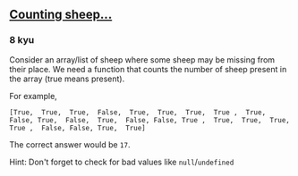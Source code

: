 <h2><a href=https://www.codewars.com/kata/54edbc7200b811e956000556/train/python target="_blank">Counting sheep...</a></h2><h3>8 kyu</h3><p>Consider an array/list of sheep where some sheep may be missing from their place. We need a function that counts the number of sheep present in the array (true means present).</p><p>For example,</p><pre style="display: none;"><code class="language-csharp">[<span class="cm-atom">true</span>,  <span class="cm-atom">true</span>,  <span class="cm-atom">true</span>,  <span class="cm-atom">false</span>,  <span class="cm-atom">true</span>,  <span class="cm-atom">true</span>,  <span class="cm-atom">true</span>,  <span class="cm-atom">true</span> ,  <span class="cm-atom">true</span>,  <span class="cm-atom">false</span>, <span class="cm-atom">true</span>,  <span class="cm-atom">false</span>,  <span class="cm-atom">true</span>,  <span class="cm-atom">false</span>, <span class="cm-atom">false</span>, <span class="cm-atom">true</span> ,  <span class="cm-atom">true</span>,  <span class="cm-atom">true</span>,  <span class="cm-atom">true</span>,  <span class="cm-atom">true</span> ,  <span class="cm-atom">false</span>, <span class="cm-atom">false</span>, <span class="cm-atom">true</span>,  <span class="cm-atom">true</span>]</code></pre><pre style="display: none;"><code class="language-crystal">[<span class="cm-atom">true</span>,  <span class="cm-atom">true</span>,  <span class="cm-atom">true</span>,  <span class="cm-atom">false</span>,  <span class="cm-atom">true</span>,  <span class="cm-atom">true</span>,  <span class="cm-atom">true</span>,  <span class="cm-atom">true</span> ,  <span class="cm-atom">true</span>,  <span class="cm-atom">false</span>, <span class="cm-atom">true</span>,  <span class="cm-atom">false</span>,  <span class="cm-atom">true</span>,  <span class="cm-atom">false</span>, <span class="cm-atom">false</span>, <span class="cm-atom">true</span> ,  <span class="cm-atom">true</span>,  <span class="cm-atom">true</span>,  <span class="cm-atom">true</span>,  <span class="cm-atom">true</span> ,  <span class="cm-atom">false</span>, <span class="cm-atom">false</span>, <span class="cm-atom">true</span>,  <span class="cm-atom">true</span>]</code></pre><pre style="display: none;"><code class="language-dart">[<span class="cm-atom">true</span>,  <span class="cm-atom">true</span>,  <span class="cm-atom">true</span>,  <span class="cm-atom">false</span>,  <span class="cm-atom">true</span>,  <span class="cm-atom">true</span>,  <span class="cm-atom">true</span>,  <span class="cm-atom">true</span> ,  <span class="cm-atom">true</span>,  <span class="cm-atom">false</span>, <span class="cm-atom">true</span>,  <span class="cm-atom">false</span>,  <span class="cm-atom">true</span>,  <span class="cm-atom">false</span>, <span class="cm-atom">false</span>, <span class="cm-atom">true</span> ,  <span class="cm-atom">true</span>,  <span class="cm-atom">true</span>,  <span class="cm-atom">true</span>,  <span class="cm-atom">true</span> ,  <span class="cm-atom">false</span>, <span class="cm-atom">false</span>, <span class="cm-atom">true</span>,  <span class="cm-atom">true</span>]</code></pre><pre style="display: none;"><code class="language-elixir">[<span class="cm-keyword">true</span>,  <span class="cm-keyword">true</span>,  <span class="cm-keyword">true</span>,  <span class="cm-keyword">false</span>,  <span class="cm-keyword">true</span>,  <span class="cm-keyword">true</span>,  <span class="cm-keyword">true</span>,  <span class="cm-keyword">true</span> ,  <span class="cm-keyword">true</span>,  <span class="cm-keyword">false</span>, <span class="cm-keyword">true</span>,  <span class="cm-keyword">false</span>,  <span class="cm-keyword">true</span>,  <span class="cm-keyword">false</span>, <span class="cm-keyword">false</span>, <span class="cm-keyword">true</span> ,  <span class="cm-keyword">true</span>,  <span class="cm-keyword">true</span>,  <span class="cm-keyword">true</span>,  <span class="cm-keyword">true</span> ,  <span class="cm-keyword">false</span>, <span class="cm-keyword">false</span>, <span class="cm-keyword">true</span>,  <span class="cm-keyword">true</span>]</code></pre><pre style="display: none;"><code class="language-javascript">[<span class="cm-atom">true</span>,  <span class="cm-atom">true</span>,  <span class="cm-atom">true</span>,  <span class="cm-atom">false</span>,  <span class="cm-atom">true</span>,  <span class="cm-atom">true</span>,  <span class="cm-atom">true</span>,  <span class="cm-atom">true</span> ,  <span class="cm-atom">true</span>,  <span class="cm-atom">false</span>, <span class="cm-atom">true</span>,  <span class="cm-atom">false</span>,  <span class="cm-atom">true</span>,  <span class="cm-atom">false</span>, <span class="cm-atom">false</span>, <span class="cm-atom">true</span> ,  <span class="cm-atom">true</span>,  <span class="cm-atom">true</span>,  <span class="cm-atom">true</span>,  <span class="cm-atom">true</span> ,  <span class="cm-atom">false</span>, <span class="cm-atom">false</span>, <span class="cm-atom">true</span>,  <span class="cm-atom">true</span>]</code></pre><pre style="display: none;"><code class="language-haskell">[<span class="cm-builtin">True</span>,  <span class="cm-builtin">True</span>,  <span class="cm-builtin">True</span>,  <span class="cm-builtin">False</span>,  <span class="cm-builtin">True</span>,  <span class="cm-builtin">True</span>,  <span class="cm-builtin">True</span>,  <span class="cm-builtin">True</span> ,  <span class="cm-builtin">True</span>,  <span class="cm-builtin">False</span>, <span class="cm-builtin">True</span>,  <span class="cm-builtin">False</span>,  <span class="cm-builtin">True</span>,  <span class="cm-builtin">False</span>, <span class="cm-builtin">False</span>, <span class="cm-builtin">True</span> ,  <span class="cm-builtin">True</span>,  <span class="cm-builtin">True</span>,  <span class="cm-builtin">True</span>,  <span class="cm-builtin">True</span> ,  <span class="cm-builtin">False</span>, <span class="cm-builtin">False</span>, <span class="cm-builtin">True</span>,  <span class="cm-builtin">True</span>]</code></pre><pre><code class="language-python">[<span class="cm-keyword">True</span>,  <span class="cm-keyword">True</span>,  <span class="cm-keyword">True</span>,  <span class="cm-keyword">False</span>,  <span class="cm-keyword">True</span>,  <span class="cm-keyword">True</span>,  <span class="cm-keyword">True</span>,  <span class="cm-keyword">True</span> ,  <span class="cm-keyword">True</span>,  <span class="cm-keyword">False</span>, <span class="cm-keyword">True</span>,  <span class="cm-keyword">False</span>,  <span class="cm-keyword">True</span>,  <span class="cm-keyword">False</span>, <span class="cm-keyword">False</span>, <span class="cm-keyword">True</span> ,  <span class="cm-keyword">True</span>,  <span class="cm-keyword">True</span>,  <span class="cm-keyword">True</span>,  <span class="cm-keyword">True</span> ,  <span class="cm-keyword">False</span>, <span class="cm-keyword">False</span>, <span class="cm-keyword">True</span>,  <span class="cm-keyword">True</span>]</code></pre><pre style="display: none;"><code class="language-c">{ <span class="cm-atom">true</span>,  <span class="cm-atom">true</span>,  <span class="cm-atom">true</span>,  <span class="cm-atom">false</span>,  <span class="cm-atom">true</span>,  <span class="cm-atom">true</span>,  <span class="cm-atom">true</span>,  <span class="cm-atom">true</span>,  <span class="cm-atom">true</span>,  <span class="cm-atom">false</span>, <span class="cm-atom">true</span>,  <span class="cm-atom">false</span>,  <span class="cm-atom">true</span>,  <span class="cm-atom">false</span>, <span class="cm-atom">false</span>, <span class="cm-atom">true</span>,  <span class="cm-atom">true</span>,  <span class="cm-atom">true</span>,  <span class="cm-atom">true</span>,  <span class="cm-atom">true</span>,  <span class="cm-atom">false</span>, <span class="cm-atom">false</span>, <span class="cm-atom">true</span>,  <span class="cm-atom">true</span> }</code></pre><pre style="display: none;"><code class="language-cpp">{ <span class="cm-atom">true</span>,  <span class="cm-atom">true</span>,  <span class="cm-atom">true</span>,  <span class="cm-atom">false</span>,  <span class="cm-atom">true</span>,  <span class="cm-atom">true</span>,  <span class="cm-atom">true</span>,  <span class="cm-atom">true</span>,  <span class="cm-atom">true</span>,  <span class="cm-atom">false</span>, <span class="cm-atom">true</span>,  <span class="cm-atom">false</span>,  <span class="cm-atom">true</span>,  <span class="cm-atom">false</span>, <span class="cm-atom">false</span>, <span class="cm-atom">true</span>,  <span class="cm-atom">true</span>,  <span class="cm-atom">true</span>,  <span class="cm-atom">true</span>,  <span class="cm-atom">true</span>,  <span class="cm-atom">false</span>, <span class="cm-atom">false</span>, <span class="cm-atom">true</span>,  <span class="cm-atom">true</span> }</code></pre><pre style="display: none;"><code class="language-rust">&amp;[<span class="cm-builtin">true</span>,  <span class="cm-builtin">true</span>,  <span class="cm-builtin">true</span>,  <span class="cm-builtin">false</span>,  <span class="cm-builtin">true</span>,  <span class="cm-builtin">true</span>,  <span class="cm-builtin">true</span>,  <span class="cm-builtin">true</span> ,  <span class="cm-builtin">true</span>,  <span class="cm-builtin">false</span>, <span class="cm-builtin">true</span>,  <span class="cm-builtin">false</span>,  <span class="cm-builtin">true</span>,  <span class="cm-builtin">false</span>, <span class="cm-builtin">false</span>, <span class="cm-builtin">true</span> ,  <span class="cm-builtin">true</span>,  <span class="cm-builtin">true</span>,  <span class="cm-builtin">true</span>,  <span class="cm-builtin">true</span> ,  <span class="cm-builtin">false</span>, <span class="cm-builtin">false</span>, <span class="cm-builtin">true</span>,  <span class="cm-builtin">true</span>]</code></pre><pre style="display: none;"><code class="language-scala"><span class="cm-type">Array</span>(  <span class="cm-atom">true</span>,  <span class="cm-atom">true</span>,  <span class="cm-atom">true</span>,  <span class="cm-atom">false</span>,  <span class="cm-atom">true</span>,  <span class="cm-atom">true</span>,  <span class="cm-atom">true</span>,  <span class="cm-atom">true</span>,  <span class="cm-atom">true</span>,  <span class="cm-atom">false</span>, <span class="cm-atom">true</span>,  <span class="cm-atom">false</span>,  <span class="cm-atom">true</span>,  <span class="cm-atom">false</span>, <span class="cm-atom">false</span>, <span class="cm-atom">true</span>,  <span class="cm-atom">true</span>,  <span class="cm-atom">true</span>,  <span class="cm-atom">true</span>,  <span class="cm-atom">true</span>,  <span class="cm-atom">false</span>, <span class="cm-atom">false</span>, <span class="cm-atom">true</span>,  <span class="cm-atom">true</span>)</code></pre><pre style="display: none;"><code class="language-racket"><span class="cm-comment">;for racket in this kata, </span><span class="cm-comment">;only values that are exactly #t count as sheep. </span><span class="cm-comment">;any other value is not a sheep.</span><span class="cm-bracket">(</span><span class="cm-variable">count-sheeps</span> <span class="cm-atom">'</span><span class="cm-atom">(</span><span class="cm-atom">#t</span> <span class="cm-atom">#t</span> <span class="cm-atom">#t</span> <span class="cm-atom">#f</span> <span class="cm-atom">#t</span> <span class="cm-atom">#t</span> <span class="cm-atom">1</span>                <span class="cm-atom">#t</span> <span class="cm-atom">#f</span> <span class="cm-atom">#f</span> <span class="cm-atom">#f</span> <span class="cm-atom">#f</span> <span class="cm-atom">#f</span> <span class="cm-atom">#f</span>                <span class="cm-atom">#t</span> <span class="cm-atom">#f</span> <span class="cm-atom">#t</span> <span class="cm-atom">#t</span> <span class="cm-atom">#t</span> <span class="cm-atom">#t</span> <span class="cm-atom">#t</span>                <span class="cm-atom">#t</span> <span class="cm-atom">#t</span> <span class="cm-atom">#f</span> <span class="cm-atom">#t</span> <span class="cm-atom">#t</span> <span class="cm-atom">#t</span> <span class="cm-atom">5</span><span class="cm-atom">)</span><span class="cm-bracket">)</span></code></pre><pre style="display: none;"><code class="language-factor"><span class="cm-keyword">{</span> <span class="cm-keyword">t</span> <span class="cm-keyword">t</span> <span class="cm-keyword">t</span> <span class="cm-keyword">f</span>  <span class="cm-keyword">t</span> <span class="cm-keyword">t</span> <span class="cm-keyword">t</span> <span class="cm-keyword">t</span>  <span class="cm-keyword">t</span> <span class="cm-keyword">f</span> <span class="cm-keyword">t</span> <span class="cm-keyword">f</span>  <span class="cm-keyword">t</span> <span class="cm-keyword">f</span> <span class="cm-keyword">f</span> <span class="cm-keyword">t</span>  <span class="cm-keyword">t</span> <span class="cm-keyword">t</span> <span class="cm-keyword">t</span> <span class="cm-keyword">t</span>  <span class="cm-keyword">f</span> <span class="cm-keyword">f</span> <span class="cm-keyword">t</span> <span class="cm-keyword">t</span> <span class="cm-keyword">}</span></code></pre><pre style="display: none;"><code class="language-bf"><span class="cm-comment">"</span><span class="cm-comment">t</span><span class="cm-comment">t</span><span class="cm-comment">t</span><span class="cm-comment">f</span><span class="cm-comment">t</span><span class="cm-comment">t</span><span class="cm-comment">t</span><span class="cm-comment">t</span><span class="cm-comment">t</span><span class="cm-comment">f</span><span class="cm-comment">t</span><span class="cm-comment">f</span><span class="cm-comment">t</span><span class="cm-comment">f</span><span class="cm-comment">f</span><span class="cm-comment">t</span><span class="cm-comment">t</span><span class="cm-comment">t</span><span class="cm-comment">t</span><span class="cm-comment">t</span><span class="cm-comment">f</span><span class="cm-comment">f</span><span class="cm-comment">t</span><span class="cm-comment">t</span><span class="cm-comment">"</span></code></pre><p>The correct answer would be <code>17</code>.</p><p>Hint: Don't forget to check for bad values like <code>null</code>/<code>undefined</code></p>